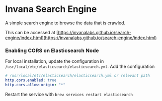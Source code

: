 # Invana Search Engine

A simple search engine to browse the data that is crawled.

This can be accessed at [https://invanalabs.github.io/search-engine/index.html](https://invanalabs.github.io/search-engine/index.html)


### Enabling CORS on Elasticsearch Node

For local installation, update the configuration in `/usr/local/etc/elasticsearch/elasticsearch.yml`. 
Add the configuration 

```yaml
# /usr/local/etc/elasticsearch/elasticsearch.yml or relevant path
http.cors.enabled: true
http.cors.allow-origin: "*"
```

Restart the service with `brew services restart elasticsearch`